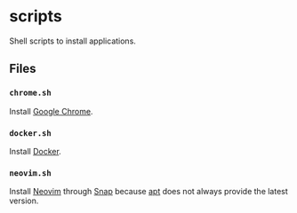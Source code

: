 # scripts

Shell scripts to install applications.

## Files

### `chrome.sh`

Install [Google Chrome](https://www.google.com/chrome/).

### `docker.sh`

Install [Docker](https://www.docker.com/).

### `neovim.sh`

Install [Neovim](https://neovim.io/) through [Snap](https://snapcraft.io/nvim)
because [apt]() does not always provide the latest version.
